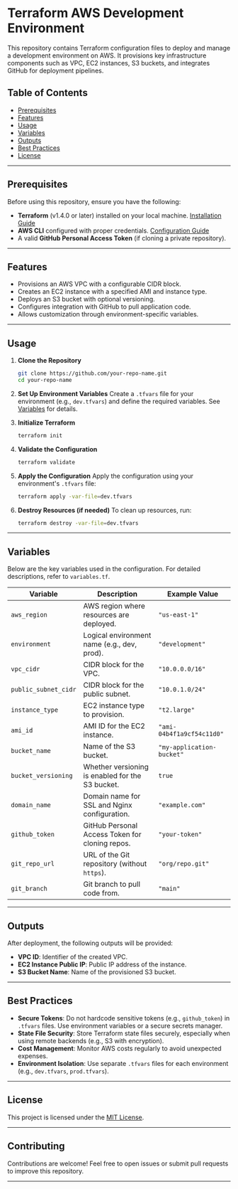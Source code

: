 # Terraform AWS Development Environment

This repository contains Terraform configuration files to deploy and manage a development environment on AWS. It provisions key infrastructure components such as VPC, EC2 instances, S3 buckets, and integrates GitHub for deployment pipelines.

## Table of Contents
- [Prerequisites](#prerequisites)
- [Features](#features)
- [Usage](#usage)
- [Variables](#variables)
- [Outputs](#outputs)
- [Best Practices](#best-practices)
- [License](#license)

---

## Prerequisites

Before using this repository, ensure you have the following:
- **Terraform** (v1.4.0 or later) installed on your local machine. [Installation Guide](https://developer.hashicorp.com/terraform/tutorials/aws-get-started/install-cli)
- **AWS CLI** configured with proper credentials. [Configuration Guide](https://docs.aws.amazon.com/cli/latest/userguide/cli-configure-quickstart.html)
- A valid **GitHub Personal Access Token** (if cloning a private repository).

---

## Features

- Provisions an AWS VPC with a configurable CIDR block.
- Creates an EC2 instance with a specified AMI and instance type.
- Deploys an S3 bucket with optional versioning.
- Configures integration with GitHub to pull application code.
- Allows customization through environment-specific variables.

---

## Usage

1. **Clone the Repository**
   ```bash
   git clone https://github.com/your-repo-name.git
   cd your-repo-name
   ```

2. **Set Up Environment Variables**
   Create a `.tfvars` file for your environment (e.g., `dev.tfvars`) and define the required variables. See [Variables](#variables) for details.

3. **Initialize Terraform**
   ```bash
   terraform init
   ```

4. **Validate the Configuration**
   ```bash
   terraform validate
   ```

5. **Apply the Configuration**
   Apply the configuration using your environment's `.tfvars` file:
   ```bash
   terraform apply -var-file=dev.tfvars
   ```

6. **Destroy Resources (if needed)**
   To clean up resources, run:
   ```bash
   terraform destroy -var-file=dev.tfvars
   ```

---

## Variables

Below are the key variables used in the configuration. For detailed descriptions, refer to `variables.tf`.

| Variable             | Description                                      | Example Value              |
|----------------------|--------------------------------------------------|----------------------------|
| `aws_region`         | AWS region where resources are deployed.         | `"us-east-1"`             |
| `environment`        | Logical environment name (e.g., dev, prod).      | `"development"`           |
| `vpc_cidr`           | CIDR block for the VPC.                          | `"10.0.0.0/16"`           |
| `public_subnet_cidr` | CIDR block for the public subnet.                | `"10.0.1.0/24"`           |
| `instance_type`      | EC2 instance type to provision.                  | `"t2.large"`              |
| `ami_id`             | AMI ID for the EC2 instance.                     | `"ami-04b4f1a9cf54c11d0"` |
| `bucket_name`        | Name of the S3 bucket.                           | `"my-application-bucket"` |
| `bucket_versioning`  | Whether versioning is enabled for the S3 bucket. | `true`                    |
| `domain_name`        | Domain name for SSL and Nginx configuration.     | `"example.com"`           |
| `github_token`       | GitHub Personal Access Token for cloning repos.  | `"your-token"`            |
| `git_repo_url`       | URL of the Git repository (without `https`).     | `"org/repo.git"`          |
| `git_branch`         | Git branch to pull code from.                    | `"main"`                  |

---

## Outputs

After deployment, the following outputs will be provided:
- **VPC ID**: Identifier of the created VPC.
- **EC2 Instance Public IP**: Public IP address of the instance.
- **S3 Bucket Name**: Name of the provisioned S3 bucket.

---

## Best Practices

- **Secure Tokens**: Do not hardcode sensitive tokens (e.g., `github_token`) in `.tfvars` files. Use environment variables or a secure secrets manager.
- **State File Security**: Store Terraform state files securely, especially when using remote backends (e.g., S3 with encryption).
- **Cost Management**: Monitor AWS costs regularly to avoid unexpected expenses.
- **Environment Isolation**: Use separate `.tfvars` files for each environment (e.g., `dev.tfvars`, `prod.tfvars`).

---

## License

This project is licensed under the [MIT License](LICENSE).

---

## Contributing

Contributions are welcome! Feel free to open issues or submit pull requests to improve this repository.

---

